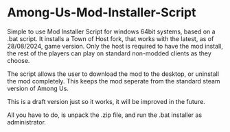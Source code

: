 # Among-Us-Mod-Installer-Script
Simple to use Mod Installer Script for windows 64bit systems, based on a .bat script. It installs a Town of Host fork, that works with the latest, as of 28/08/2024, game version. Only the host is required to have the mod install, the rest of the players can play on standard non-modded clients as they choose.

The script allows the user to download the mod to the desktop, or uninstall the mod completely. This keeps the mod seperate from the standard steam version of Among Us.

This is a draft version just so it works, it will be improved in the future.

All you have to do, is unpack the .zip file, and run the .bat installer as administrator.

